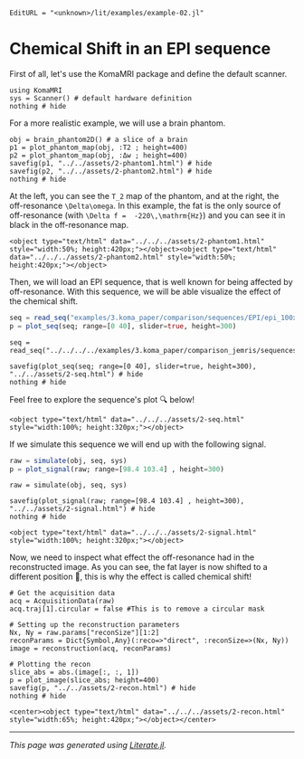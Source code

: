 ```@meta
EditURL = "<unknown>/lit/examples/example-02.jl"
```

# Chemical Shift in an EPI sequence

First of all, let's use the KomaMRI package and define the default scanner.

````@example example-02
using KomaMRI
sys = Scanner() # default hardware definition
nothing # hide
````

For a more realistic example, we will use a brain phantom.

````@example example-02
obj = brain_phantom2D() # a slice of a brain
p1 = plot_phantom_map(obj, :T2 ; height=400)
p2 = plot_phantom_map(obj, :Δw ; height=400)
savefig(p1, "../../assets/2-phantom1.html") # hide
savefig(p2, "../../assets/2-phantom2.html") # hide
nothing # hide
````

At the left, you can see the ``T_2`` map of the phantom,
and at the right, the off-resonance ``\Delta\omega``.
In this example, the fat is the only source of off-resonance
(with ``\Delta f =  -220\,\mathrm{Hz}``) and you can see
it in black in the off-resonance map.

```@raw html
<object type="text/html" data="../../../assets/2-phantom1.html" style="width:50%; height:420px;"></object><object type="text/html" data="../../../assets/2-phantom2.html" style="width:50%; height:420px;"></object>
```

Then, we will load an EPI sequence, that is well known
for being affected by off-resonance. With this sequence,
we will be able visualize the effect of the chemical shift.

```julia
seq = read_seq("examples/3.koma_paper/comparison/sequences/EPI/epi_100x100_TE100_FOV230.seq")
p = plot_seq(seq; range=[0 40], slider=true, height=300)
```
```@setup example-02
seq = read_seq("../../../../examples/3.koma_paper/comparison_jemris/sequences/EPI/epi_100x100_TE100_FOV230.seq")
```

````@example example-02
savefig(plot_seq(seq; range=[0 40], slider=true, height=300), "../../assets/2-seq.html") # hide
nothing # hide
````

Feel free to explore the sequence's plot 🔍 below!

```@raw html
<object type="text/html" data="../../../assets/2-seq.html" style="width:100%; height:320px;"></object>
```

If we simulate this sequence we will end up with the following signal.

```julia
raw = simulate(obj, seq, sys)
p = plot_signal(raw; range=[98.4 103.4] , height=300)
```
```@setup example-02
raw = simulate(obj, seq, sys)
```

````@example example-02
savefig(plot_signal(raw; range=[98.4 103.4] , height=300), "../../assets/2-signal.html") # hide
nothing # hide
````

```@raw html
<object type="text/html" data="../../../assets/2-signal.html" style="width:100%; height:320px;"></object>
```

Now, we need to inspect what effect the off-resonance
had in the reconstructed image. As you can see,
the fat layer is now shifted to a different position 🤯,
this is why the effect is called chemical shift!

````@example example-02
# Get the acquisition data
acq = AcquisitionData(raw)
acq.traj[1].circular = false #This is to remove a circular mask

# Setting up the reconstruction parameters
Nx, Ny = raw.params["reconSize"][1:2]
reconParams = Dict{Symbol,Any}(:reco=>"direct", :reconSize=>(Nx, Ny))
image = reconstruction(acq, reconParams)

# Plotting the recon
slice_abs = abs.(image[:, :, 1])
p = plot_image(slice_abs; height=400)
savefig(p, "../../assets/2-recon.html") # hide
nothing # hide
````

```@raw html
<center><object type="text/html" data="../../../assets/2-recon.html" style="width:65%; height:420px;"></object></center>
```

---

*This page was generated using [Literate.jl](https://github.com/fredrikekre/Literate.jl).*

